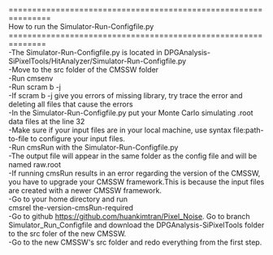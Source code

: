===============================================================<br />
How to run the Simulator-Run-Configfile.py<br />
==============================================================<br />
-The Simulator-Run-Configfile.py is located in DPGAnalysis-SiPixelTools/HitAnalyzer/Simulator-Run-Configfile.py<br />
-Move to the src folder of the CMSSW folder<br />
-Run cmsenv<br />
-Run scram b -j <br />
-If scram b -j give you errors of missing library, try trace the error and deleting all files that cause the errors <br />
-In the Simulator-Run-Configfile.py put your Monte Carlo simulating .root data files at the line 32 <br />
-Make sure if your input files are in your local machine, use syntax file:path-to-file to configure your input files. <br />
-Run cmsRun with the Simulator-Run-Configfile.py <br />
-The output file will appear in the same folder as the config file and will be named raw.root <br />
-If running cmsRun results in an error regarding the version of the CMSSW, you have to upgrade your CMSSW framework.This is because the input files are created with a newer CMSSW framework. <br />
-Go to your home directory and run <br />
	cmsrel the-version-cmsRun-required<br />
-Go to github https://github.com/huankimtran/Pixel_Noise. Go to branch Simulator_Run_Configfile and download the DPGAnalysis-SiPixelTools folder to the src foler of the new CMSSW. <br />
-Go to the new CMSSW's src folder and redo everything from the first step. <br />
